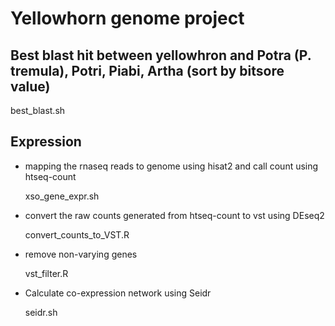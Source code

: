 # Yellowhorn genome project

## Best blast hit between yellowhron and Potra (P. tremula), Potri, Piabi, Artha (sort by bitsore value)
best_blast.sh

## Expression
- mapping the rnaseq reads to genome using hisat2 and call count using htseq-count

  xso_gene_expr.sh

- convert the raw counts generated from htseq-count to vst using DEseq2

  convert_counts_to_VST.R

- remove non-varying genes

  vst_filter.R

- Calculate co-expression network using Seidr

  seidr.sh
